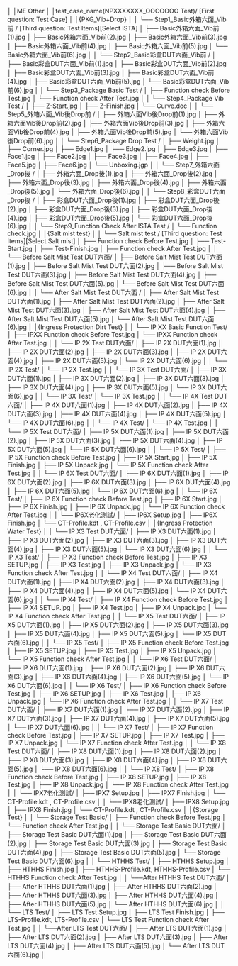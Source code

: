 │
│ME Other
│
│test_case_name(NPXXXXXXX_OOOOOOO Test)/ [First question: Test Case]
│
│{PKG_Vib+Drop}
│
│   └── Step1_Basic外箱六面_Vib前 / [Third question: Test Items][Select ISTA]
│       ├── Basic外箱六面_Vib前(1).jpg
│       ├── Basic外箱六面_Vib前(2).jpg
│       ├── Basic外箱六面_Vib前(3).jpg
│       ├── Basic外箱六面_Vib前(4).jpg
│       ├── Basic外箱六面_Vib前(5).jpg
│       └── Basic外箱六面_Vib前(6).jpg
│
│   └── Step2_Basic彩盒DUT六面_Vib前 /
│       ├── Basic彩盒DUT六面_Vib前(1).jpg
│       ├── Basic彩盒DUT六面_Vib前(2).jpg
│       ├── Basic彩盒DUT六面_Vib前(3).jpg
│       ├── Basic彩盒DUT六面_Vib前(4).jpg
│       ├── Basic彩盒DUT六面_Vib前(5).jpg
│       └── Basic彩盒DUT六面_Vib前(6).jpg
│
│   └── Step3_Package Basic Test /
│       ├── Function check Before Test.jpg
│       └── Function check After Test.jpg
│
│   └── Step4_Package Vib Test /
│       ├── Z-Start.jpg
│       ├── Z-Finish.jpg
│       └── Curve.doc
│
│   └── Step5_外箱六面_Vib後Drop前 /
│       ├── 外箱六面Vib後Drop前(1).jpg
│       ├── 外箱六面Vib後Drop前(2).jpg
│       ├── 外箱六面Vib後Drop前(3).jpg
│       ├── 外箱六面Vib後Drop前(4).jpg
│       ├── 外箱六面Vib後Drop前(5).jpg
│       └── 外箱六面Vib後Drop前(6).jpg
│
│   └── Step6_Package Drop Test /
│       ├── Weight.jpg
│       ├── Corner.jpg
│       ├── Edge1.jpg
│       ├── Edge2.jpg
│       ├── Edge3.jpg
│       ├── Face1.jpg
│       ├── Face2.jpg
│       ├── Face3.jpg
│       ├── Face4.jpg
│       ├── Face5.jpg
│       ├── Face6.jpg
│       └── Unboxing.jgp
│
│   └── Step7_外箱六面_Drop後 /
│       ├── 外箱六面_Drop後(1).jpg
│       ├── 外箱六面_Drop後(2).jpg
│       ├── 外箱六面_Drop後(3).jpg
│       ├── 外箱六面_Drop後(4).jpg
│       ├── 外箱六面_Drop後(5).jpg
│       └── 外箱六面_Drop後(6).jpg
│
│   └── Step8_彩盒DUT六面_Drop後 /
│       ├── 彩盒DUT六面_Drop後(1).jpg
│       ├── 彩盒DUT六面_Drop後(2).jpg
│       ├── 彩盒DUT六面_Drop後(3).jpg
│       ├── 彩盒DUT六面_Drop後(4).jpg
│       ├── 彩盒DUT六面_Drop後(5).jpg
│       └── 彩盒DUT六面_Drop後(6).jpg
│
│   └── Step9_Function Check After ISTA Test /
│       └── Function check.jpg
│
│{Salt mist test}
│
│   └── Salt mist test / [Third question: Test Items][Select Salt mist]
│       ├── Function check Before Test.jpg
│       ├── Test-Start.jpg
│       ├── Test-Finish.jpg
│       ├── Function check After Test.jpg
│
│   └── Before Salt Mist Test DUT六面/
│       ├── Before Salt Mist Test DUT六面(1).jpg
│       ├── Before Salt Mist Test DUT六面(2).jpg
│       ├── Before Salt Mist Test DUT六面(3).jpg
│       ├── Before Salt Mist Test DUT六面(4).jpg
│       ├── Before Salt Mist Test DUT六面(5).jpg
│       └── Before Salt Mist Test DUT六面(6).jpg
│
│   └── After Salt Mist Test DUT六面 /
│       ├── After Salt Mist Test DUT六面(1).jpg
│       ├── After Salt Mist Test DUT六面(2).jpg
│       ├── After Salt Mist Test DUT六面(3).jpg
│       ├── After Salt Mist Test DUT六面(4).jpg
│       ├── After Salt Mist Test DUT六面(5).jpg
│       └── After Salt Mist Test DUT六面(6).jpg
│
│{Ingress Protection Dirt Test}
│
│   └── IP XX Basic Function Test/
│       ├── IPXX Function check Before Test.jpg
│       └── IPXX Function check After Test.jpg
│
│   └── IP 2X Test DUT六面/
│       ├── IP 2X DUT六面(1).jpg
│       ├── IP 2X DUT六面(2).jpg
│       ├── IP 2X DUT六面(3).jpg
│       ├── IP 2X DUT六面(4).jpg
│       ├── IP 2X DUT六面(5).jpg
│       └── IP 2X DUT六面(6).jpg
│
│   └── IP 2X Test/
│       └── IP 2X Test.jpg
│
│   └── IP 3X Test DUT六面/
│       ├── IP 3X DUT六面(1).jpg
│       ├── IP 3X DUT六面(2).jpg
│       ├── IP 3X DUT六面(3).jpg
│       ├── IP 3X DUT六面(4).jpg
│       ├── IP 3X DUT六面(5).jpg
│       └── IP 3X DUT六面(6).jpg
│
│   └── IP 3X Test/
│       └── IP 3X Test.jpg
│
│   └── IP 4X Test DUT六面/
│       ├── IP 4X DUT六面(1).jpg
│       ├── IP 4X DUT六面(2).jpg
│       ├── IP 4X DUT六面(3).jpg
│       ├── IP 4X DUT六面(4).jpg
│       ├── IP 4X DUT六面(5).jpg
│       └── IP 4X DUT六面(6).jpg
│
│   └── IP 4X Test/
│       └── IP 4X Test.jpg
│
│   └── IP 5X Test DUT六面/
│       ├── IP 5X DUT六面(1).jpg
│       ├── IP 5X DUT六面(2).jpg
│       ├── IP 5X DUT六面(3).jpg
│       ├── IP 5X DUT六面(4).jpg
│       ├── IP 5X DUT六面(5).jpg
│       └── IP 5X DUT六面(6).jpg
│
│   └── IP 5X Test/
│       ├── IP 5X Function check Before Test.jpg
│       ├── IP 5X Start.jpg
│       ├── IP 5X Finish.jpg
│       ├── IP 5X Unpack.jpg
│       └── IP 5X Function check After Test.jpg
│
│   └── IP 6X Test DUT六面/
│       ├── IP 6X DUT六面(1).jpg
│       ├── IP 6X DUT六面(2).jpg
│       ├── IP 6X DUT六面(3).jpg
│       ├── IP 6X DUT六面(4).jpg
│       ├── IP 6X DUT六面(5).jpg
│       └── IP 6X DUT六面(6).jpg
│
│   └── IP 6X Test/
│       ├── IP 6X Function check Before Test.jpg
│       ├── IP 6X Start.jpg
│       ├── IP 6X Finish.jpg
│       ├── IP 6X Unpack.jpg
│       └── IP 6X Function check After Test.jpg
│
│   └── IP6X老化測試/
│       ├── IP6X Setup.jpg
│       ├── IP6X Finish.jpg
│       └── CT-Profile.kdt , CT-Profile.csv
│
│{Ingress Protection Water Test}
│
│   └── IP X3 Test DUT六面/
│       ├── IP X3 DUT六面(1).jpg
│       ├── IP X3 DUT六面(2).jpg
│       ├── IP X3 DUT六面(3).jpg
│       ├── IP X3 DUT六面(4).jpg
│       ├── IP X3 DUT六面(5).jpg
│       └── IP X3 DUT六面(6).jpg
│
│   └── IP X3 Test/
│       ├── IP X3 Function check Before Test.jpg
│       ├── IP X3 SETUP.jpg
│       ├── IP X3 Test.jpg
│       ├── IP X3 Unpack.jpg
│       └── IP X3 Function check After Test.jpg
│
│   └── IP X4 Test DUT六面/
│       ├── IP X4 DUT六面(1).jpg
│       ├── IP X4 DUT六面(2).jpg
│       ├── IP X4 DUT六面(3).jpg
│       ├── IP X4 DUT六面(4).jpg
│       ├── IP X4 DUT六面(5).jpg
│       └── IP X4 DUT六面(6).jpg
│
│   └── IP X4 Test/
│       ├── IP X4 Function check Before Test.jpg
│       ├── IP X4 SETUP.jpg
│       ├── IP X4 Test.jpg
│       ├── IP X4 Unpack.jpg
│       └── IP X4 Function check After Test.jpg
│
│   └── IP X5 Test DUT六面/
│       ├── IP X5 DUT六面(1).jpg
│       ├── IP X5 DUT六面(2).jpg
│       ├── IP X5 DUT六面(3).jpg
│       ├── IP X5 DUT六面(4).jpg
│       ├── IP X5 DUT六面(5).jpg
│       └── IP X5 DUT六面(6).jpg
│
│   └── IP X5 Test/
│       ├── IP X5 Function check Before Test.jpg
│       ├── IP X5 SETUP.jpg
│       ├── IP X5 Test.jpg
│       ├── IP X5 Unpack.jpg
│       └── IP X5 Function check After Test.jpg
│
│   └── IP X6 Test DUT六面/
│       ├── IP X6 DUT六面(1).jpg
│       ├── IP X6 DUT六面(2).jpg
│       ├── IP X6 DUT六面(3).jpg
│       ├── IP X6 DUT六面(4).jpg
│       ├── IP X6 DUT六面(5).jpg
│       └── IP X6 DUT六面(6).jpg
│
│   └── IP X6 Test/
│       ├── IP X6 Function check Before Test.jpg
│       ├── IP X6 SETUP.jpg
│       ├── IP X6 Test.jpg
│       ├── IP X6 Unpack.jpg
│       └── IP X6 Function check After Test.jpg
│
│   └── IP X7 Test DUT六面/
│       ├── IP X7 DUT六面(1).jpg
│       ├── IP X7 DUT六面(2).jpg
│       ├── IP X7 DUT六面(3).jpg
│       ├── IP X7 DUT六面(4).jpg
│       ├── IP X7 DUT六面(5).jpg
│       └── IP X7 DUT六面(6).jpg
│
│   └── IP X7 Test/
│       ├── IP X7 Function check Before Test.jpg
│       ├── IP X7 SETUP.jpg
│       ├── IP X7 Test.jpg
│       ├── IP X7 Unpack.jpg
│       └── IP X7 Function check After Test.jpg
│
│   └── IP X8 Test DUT六面/
│       ├── IP X8 DUT六面(1).jpg
│       ├── IP X8 DUT六面(2).jpg
│       ├── IP X8 DUT六面(3).jpg
│       ├── IP X8 DUT六面(4).jpg
│       ├── IP X8 DUT六面(5).jpg
│       └── IP X8 DUT六面(6).jpg
│
│   └── IP X8 Test/
│       ├── IP X8 Function check Before Test.jpg
│       ├── IP X8 SETUP.jpg
│       ├── IP X8 Test.jpg
│       ├── IP X8 Unpack.jpg
│       └── IP X8 Function check After Test.jpg
│
│   └── IPX7老化測試/
│       ├── IPX7 Setup.jpg
│       ├── IPX7 Finish.jpg
│       └── CT-Profile.kdt , CT-Profile.csv
│
│   └── IPX8老化測試/
│       ├── IPX8 Setup.jpg
│       ├── IPX8 Finish.jpg
│       └── CT-Profile.kdt , CT-Profile.csv
│
│{Storage Test}
│
│   └── Storage Test Basic/
│       ├── Function check Before Test.jpg
│       └── Function check After Test.jpg
│
│   └── Storage Test Basic DUT六面/
│       ├── Storage Test Basic DUT六面(1).jpg
│       ├── Storage Test Basic DUT六面(2).jpg
│       ├── Storage Test Basic DUT六面(3).jpg
│       ├── Storage Test Basic DUT六面(4).jpg
│       ├── Storage Test Basic DUT六面(5).jpg
│       └── Storage Test Basic DUT六面(6).jpg
│
│   └── HTHHS Test/
│       ├── HTHHS Setup.jpg
│       ├── HTHHS Finish.jpg
│       ├── HTHHS-Profile.kdt, HTHHS-Profile.csv
│       └── HTHHS Function check After Test.jpg
│
│   └──After HTHHS Test DUT六面/
│       ├── After HTHHS DUT六面(1).jpg
│       ├── After HTHHS DUT六面(2).jpg
│       ├── After HTHHS DUT六面(3).jpg
│       ├── After HTHHS DUT六面(4).jpg
│       ├── After HTHHS DUT六面(5).jpg
│       └── After HTHHS DUT六面(6).jpg
│
│   └── LTS Test/
│       ├── LTS Test Setup.jpg
│       ├── LTS Test Finish.jpg
│       ├── LTS-Profile.kdt, LTS-Profile.csv
│       └── LTS Test Function check After Test.jpg
│
│   └──After LTS Test DUT六面/
│       ├── After LTS DUT六面(1).jpg 
│       ├── After LTS DUT六面(2).jpg
│       ├── After LTS DUT六面(3).jpg
│       ├── After LTS DUT六面(4).jpg
│       ├── After LTS DUT六面(5).jpg
│       └── After LTS DUT六面(6).jpg
│


